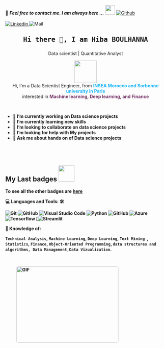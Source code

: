 <!--

## Complete list of github markdown emoji markup
https://gist.github.com/rxaviers/7360908

## technologies Icons 
https://simpleicons.org/

-->
📝 ***Feel free to contact me. I am always here ...*** <img src="https://media.giphy.com/media/WUlplcMpOCEmTGBtBW/giphy.gif" width="30">  [![Github](https://img.shields.io/github/followers/Ahmad-Sawalqeh?label=Follow%20Me&style=social)](https://github.com/HibaBoulhanna
)
<br>
<br>
[![Linkedin](https://img.shields.io/badge/LinkedIn-Hiba%20BOULHANNA-blue?logo=Linkedin&logoColor=blue&labelColor=black)
](https://www.linkedin.com/in/hibab-702745191/)
![Mail](https://img.shields.io/badge/Gmail-hiba.boulhanna@gmail.com-red?logo=Gmail&logoColor=&labelColor=black)




<h2 align='center'><samp><strong>Hi there 👋, I am Hiba BOULHANNA 
</strong></samp></h2>
<h3 align='center'><strong><a href="https://ahmad-sawalqeh.github.io/my_resume/" target="_blank"></a></strong></h3>
<p align='center'>Data scientist | Quantitative Analyst</p>
<p align="center" >
    <img width="70" src="https://www.pikpng.com/pngl/b/523-5234445_tri-force-heroes-emoticons-icons-for-you-and.png"/> <br>
    Hi, I'm a Data Scientist Engineer, from <b><font color="#19B5FE">INSEA Morocco and Sorbonne university in Paris</font></b><br>
    interested in <b><font color="#763568">Machine learning</font>, <font color="#763568">Deep learning, and Finance</font></br></p>  
 <br>
 
 - 🔭 I’m currently working on Data science projects
- 🌱 I’m currently learning new skills
- 👯 I’m looking to collaborate on data science projects
- 🤔 I’m looking for help with My projects
- 💬 Ask me about hands on of Data science projects
 <br>
 

<br />

<h2> My Last badges <img src = "https://media.giphy.com/media/3orifgYbnsq43eFsdO/giphy.gif" width="50"> </h2>


To see all the other badges are [here](https://www.credly.com/users/hiba-boulhanna/badges)


💻 **Languages and Tools:** 🛠️<br>

![Git](https://img.shields.io/badge/-Git-000000?style=flat&logo=git&logoColor=F05032&labelColor=ffffff)
![GitHub](https://img.shields.io/badge/-GitHub-000000?style=flat&logo=github&logoColor=000000&labelColor=ffffff)
![Visual Studio Code](https://img.shields.io/badge/-VSCode-000000?style=flat&logo=visual-studio-code&labelColor=007ACC)
![Python](https://badgen.net/pypi/python/black)
![GitHub](https://img.shields.io/badge/GitHub-100000?style=for-the-badge&logo=github&logoColor=white)
![Azure](https://img.shields.io/badge/Microsoft_Azure-0089D6?style=for-the-badge&logo=microsoft-azure&logoColor=white)
![Tensorflow](https://img.shields.io/badge/TensorFlow-FF6F00?style=for-the-badge&logo=tensorflow&logoColor=white)
[![Streamlit](https://static.streamlit.io/badges/streamlit_badge_black_white.svg)













🧐 **Knowledge of:**<br>

`Technical Analysis`,  `Machine Learning`, `Deep Learning`, `Text Mining `, `Statistics`, `Finance`, `Object-Oriented Programming`, `data structures and algorithms,
Data Management,Data Vizualization`.




</br>
<p style="display: flex; justify-contect: space-between;">
<img style="border-radius: 5px; margin: 0 0 5px 35px;" alt="GIF" width="320px" height="240px" src="https://miro.medium.com/max/875/1*Urc28sbnORGOW5oyohQ06g.gif" />
</p>

